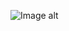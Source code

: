 ![Image alt](https://github.com/VladBoG007/My-images-in-sites-and-repositoryes/blob/main/images_prewies/img1_site73.jpg)
